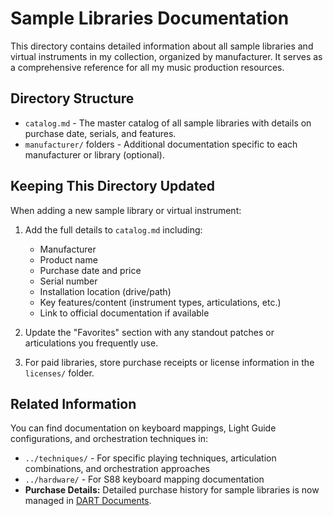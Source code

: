 # Sample Libraries Documentation

This directory contains detailed information about all sample libraries and virtual instruments in my collection, organized by manufacturer. It serves as a comprehensive reference for all my music production resources.

## Directory Structure

- `catalog.md` - The master catalog of all sample libraries with details on purchase date, serials, and features.
- `manufacturer/` folders - Additional documentation specific to each manufacturer or library (optional).

## Keeping This Directory Updated

When adding a new sample library or virtual instrument:

1. Add the full details to `catalog.md` including:
   - Manufacturer
   - Product name
   - Purchase date and price
   - Serial number
   - Installation location (drive/path)
   - Key features/content (instrument types, articulations, etc.)
   - Link to official documentation if available

2. Update the "Favorites" section with any standout patches or articulations you frequently use.

3. For paid libraries, store purchase receipts or license information in the `licenses/` folder.

## Related Information

You can find documentation on keyboard mappings, Light Guide configurations, and orchestration techniques in:
- `../techniques/` - For specific playing techniques, articulation combinations, and orchestration approaches
- `../hardware/` - For S88 keyboard mapping documentation
- **Purchase Details:** Detailed purchase history for sample libraries is now managed in [DART Documents](https://app.itsdart.com/o/Sky/research).
